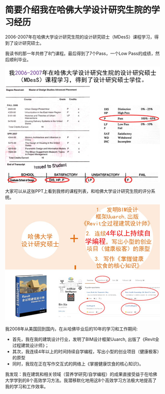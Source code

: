 # 简要介绍我在哈佛大学设计研究生院的学习经历

2006-2007年在哈佛大学设计研究生院的设计研究硕士（MDesS）课程学习，得到了设计研究硕士。

我读书的那一年共修了8门课程。最后得到了7个Pass，一个Low Pass的成绩，然后顺利毕业。

![](/images/章1-哈佛教给我的8个高效学习方法/0.简要介绍我在哈佛大学设计研究生院的学习经历/幻灯片1.JPG)

大家可以从这张PPT上看到我修的课程列表，和哈佛大学设计研究生院的评分系统。

![](/images/章1-哈佛教给我的8个高效学习方法/0.简要介绍我在哈佛大学设计研究生院的学习经历/幻灯片2.JPG)

我2008年从美国回到国内，在从哈佛毕业后的10年的学习和工作期间:

- 首先，我在我的建筑设计行业，发明了BIM设计框架Uuarch, 出版了《Revit全过程建筑设计师》；
- 其次，我连续4年以上的时间持续自学编程，写出小型的创业项目（健康极客）的原型
- 同时，我现在正在写作交互式的网络上《掌握健康饮食的核心知识》。

我发现：我在建筑和相关领域（营养学研究/自学编程）的成果直接受益于在哈佛大学学到的8个高效学习方法。我潜移默化地用这8个高效学习方法极大地提高了我的学习和工作效率。




